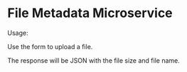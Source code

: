 File Metadata Microservice
=========================

Usage:

Use the form to upload a file.

The response will be JSON with the file size and file name.